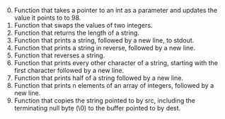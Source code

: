 0. Function that takes a pointer to an int as a parameter and updates the value it points to to 98.
1. Function that swaps the values of two integers.
2. Function that returns the length of a string.
3. Function that prints a string, followed by a new line, to stdout.
4. Function that prints a string in reverse, followed by a new line.
5. Function that reverses a string.
6. Function that prints every other character of a string, starting with the first character followed by a new line.
7. Function that prints half of a string followed by a new line.
8. Function that prints n elements of an array of integers, followed by a new line.
9. Function that copies the string pointed to by src, including the terminating null byte (\0) to the buffer pointed to by dest.
